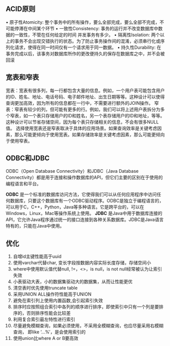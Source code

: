## ACID原则
•	原子性Atomicity: 整个事务中的所有操作，要么全部完成，要么全部不完成，不可能停滞在中间某个环节
•	一致性Consistency: 事务的运行并不改变数据库中数据的一致性，不管在任何给定的时间 并发事务有多少。
•	隔离性Isolation: 两个以上的事务不会出现交错执行的状态。为了防止事务操作间的混淆，必须串行化或序列化请求，使得在同一时间仅有一个请求用于同一数据。
•	持久性Durability: 在事务完成以后，该事务对数据库所作的更改便持久的保存在数据库之中，并不会被回滚

## 宽表和窄表
宽表：宽表有很多列，每一行都包含大量的信息。例如，一个用户表可能包含用户的ID、姓名、地址、电话号码、电子邮件地址、出生日期等等。这种设计可以使得查询更加高效，因为所有的信息都在一行中，不需要进行额外的JOIN操作。
窄表：窄表有较少的列，但可能有更多的行。例如，我们可以将上述用户表拆分为多个窄表，如一个表只存储用户的ID和姓名，另一个表存储用户的ID和地址，等等。这种设计可以节省存储空间，因为每个表只存储相关的信息，不会有很多NULL值。
选择使用宽表还是窄表取决于具体的应用场景。如果查询效率是关键考虑因素，那么可能更倾向于使用宽表。如果存储效率是关键考虑因素，那么可能更倾向于使用窄表。

## ODBC和JDBC
ODBC（Open Database Connectivity）和JDBC（Java Database Connectivity）都是用于连接和操作数据库的API，但它们主要的区别在于使用的编程语言和平台。

**ODBC** 是一个标准的数据库访问方法，它使得我们可以从任何应用程序中访问任何数据库，只要这个数据库有一个ODBC驱动程序。ODBC是独立于编程语言的，可以用于C，C++，Python，Java等多种语言。它是跨平台的，可以在Windows，Linux，Mac等操作系统上使用。
**JDBC** 是Java中用于数据库连接的API，它允许Java程序通过统一的接口连接到各种关系数据库。JDBC是Java语言特有的，只能在Java中使用。

## 优化
1.	自增id主键性能高于uuid
2.	使用varchar代替char, 变长字段按数据内容实际长度存储，存储空间小
3.	where中使用默认值代替null, !=，<>，is null，is not null经常被认为让索引失效
4.	小表驱动大表，小的数据集驱动大的数据集，从而让性能更优
5.	清空表时优先使用truncate table
6.	采用UNION ALL操作符性能高于UNION
7.	避免在索引列上使用内置函数,会引起索引失效
8.	排序时应按照组合索引中各列的顺序进行排序，即使索引中只有一个列是要排序的，否则排序性能会比较差
9.	利用复合索引最左特性进行索引
10.	尽量避免模糊查询，如果必须使用，不采用全模糊查询，也应尽量采用右模糊查询， 即like ‘…%’，是会使用索引的
11. 使用union比where A or B要高效
